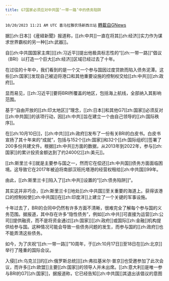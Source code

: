 ```yaml
---
title: G7国家必须应对中共国‘一带一路’中的债务陷阱
---
```

`10/20/2023 11:21 AM UTC 喜马拉雅农场新西兰站` [轉載自GNews](https://gnews.org/articles/1859139)

据[[zh:日本]]《産経新聞》报道称，[[zh:中共]]一直在将其[[zh:经济]]实力作为谋求世界霸权的另一种[[zh:武器]]。

 自[[zh:中共国国家主席]][[zh:习近平]]提出他极具标志性的“[[zh:一带一路]]”倡议（BRI）以打造一个巨大[[zh:经济]]区域已经过去了十年。

在过往的十年中，我们看到的是一个又一个参与国因过度贷款而陷入债务泥潭。这些[[zh:国家]]发现自己被迫将港口和其他重要设施的控制权交给[[zh:中共]][[zh:政府]]。

 显而易见，[[zh:习近平]]要将BRI所覆盖的地区，包括海上航线，全部纳入其影响范围。

 基于“自由开放的[[zh:印太地区]]”理念，[[zh:日本]]和其他G7[[zh:国家]]必须反对[[zh:中共国]]的该项行动，因[[zh:中共]]旨在建立一个由自己领导的[[zh:国际秩序]]。

 在[[zh:10月10日]]，[[zh:中共]][[zh:政府]]发布了一份有关BRI的白皮书。白皮书宣扬了其十年来的“成就”，包括与152个[[zh:国家]]和32个[[zh:国际组织]]签署了200多份共建文件。根据[[zh:中共]]方面的数据，从2013年到2022年，参与[[zh:国家]]的累计投资金额达到了约2400亿[[zh:美元]]。

 [[zh:斯里兰卡]]就是主要参与国之一，然而它在偿还[[zh:中共国]]债务方面面临困境。这导致它在2017年被迫将南部汉班托塔港的经营权租给[[zh:中共国]]99年。

由此，[[zh:斯里兰卡]]陷入了[[zh:中共]]设置的“[[zh:债务陷阱]]”。

 其实这并非巧合，[[zh:斯里兰卡]]地处[[zh:中共国]]至关重要的海道上。获得该港口的控制权使[[zh:中共国]]在[[zh:印度洋]]上建立了一个关键的军事设施。

 十年过去了，BRI的合同中仍然有许多方面不清晰，很难完全了解每个参与国的义务范围。据报道，其中存在许多“隐性债务”，例如[[zh:中共]]可直接为运营[[zh:公司]]提供融资，而不是将资金通过[[zh:国家]][[zh:政府]]或国际[[zh:金融]]机构提供给参与国。这种情况可能会导致一些债务问题的发生，而参与国的[[zh:政府]]也不能弄清这些债务。

 如今，为了庆祝“[[zh:一带一路]]”10周年，于[[zh:10月17日]]至18日在[[zh:北京]]举行了隆重的国际会议。

 入侵[[zh:乌克兰]]的[[zh:俄罗斯总统]][[zh:弗拉基米尔·普京]]也受邀参加了此次会议，而许多[[zh:欧盟]]主要[[zh:国家]]的领导人并未出席。[[zh:意大利]]是唯一参与BRI的G7[[zh:国家]]，据报道称，它已经告知[[zh:中共国]]其退出该倡议的意图
